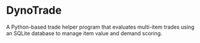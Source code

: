 # DynoTrade
A Python-based trade helper program that evaluates multi-item trades using an SQLite database to manage item value and demand scoring.
